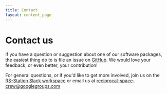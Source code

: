 ```yaml
---
title: Contact
layout: content_page
---
```


# Contact us

If you have a question or suggestion about one of our software packages, the easiest thing do to is file an issue on [GitHub](https://github.com/orgs/rs-station/repositories). We would love your feedback, or even better, your contribution!

For general questions, or if you'd like to get more involved, join us on the [RS-Station Slack workspace](join-slack.html) or email us at [reciprocal-space-crew@googlegroups.com](mailto:reciprocal-space-crew@googlegroups.com)
